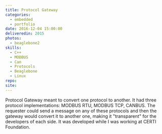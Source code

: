 ```yaml
---
title: Protocol Gateway
categories:
  - embedded
  - portfolio
date: 2016-12-04 15:00:00
deliveredin: 2015
photos:
  - beaglebone2
skills:
  - C++
  - MODBUS
  - Can
  - Protocols
  - Beaglebone
  - Linux
repo:
site:
---
```

Protocol Gateway meant to convert one protocol to another. It had three protocol implementations: MODBUS RTU, MODBUS TCP, CANBUS. The requester could send a message on any of these protocols and then the gateway would convert it to another one, making it "transparent" for the developers of each side. It was developed while I was working at CERTI Foundation.
